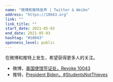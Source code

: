 ```yaml
---
name: "微博和推特发声 | Twitter & Weibo"
address: "https://10043.org"
link: ""
link_title: ""
start_date: 2021-05-03
end_date: 2021-05-03
hashtag: "#10043"
openness_level: public
---
```

在微博和推特上发生，希望获得更多人的关注。
- 微博，[美国使馆签证处，Revoke 10043](https://m.weibo.cn/detail/4632776886453397)
- 推特，[President Biden，#StudentsNotThieves](https://twitter.com/mmmmalloy/status/1388878357236838402)